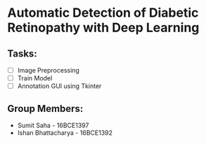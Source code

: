 # Automatic Detection of Diabetic Retinopathy with Deep Learning

## Tasks:

* [ ] Image Preprocessing
* [ ] Train Model
* [ ] Annotation GUI using Tkinter 

## Group Members:

* Sumit Saha - 16BCE1397
* Ishan Bhattacharya - 16BCE1392

